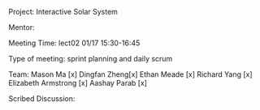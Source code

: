 Project: Interactive Solar System

Mentor: 

Meeting Time: lect02 01/17 15:30-16:45

Type of meeting: sprint planning and daily scrum

Team: Mason Ma [x]
Dingfan Zheng[x]
Ethan Meade [x]
Richard Yang [x]
Elizabeth Armstrong [x]
Aashay Parab [x]

Scribed Discussion:














